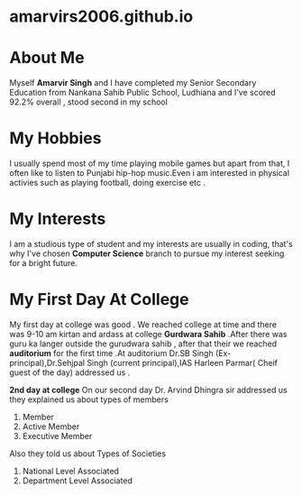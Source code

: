 # amarvirs2006.github.io
# About Me
Myself **Amarvir Singh** and I have completed my Senior Secondary Education from Nankana Sahib Public School, Ludhiana and I've scored 92.2% overall , stood second in my school

# My Hobbies
I usually spend most of my time playing mobile games but apart from that, I often like to listen to Punjabi hip-hop music.Even i am interested in physical activies such as playing football, doing exercise etc .

# My Interests
I am a studious type of student and my interests are usually in coding, that's why I've chosen **Computer Science** branch to pursue my interest seeking for a bright future.

# My First Day At College
My first day at college was good . We reached college at time and there was 9-10 am kirtan and ardass at college **Gurdwara Sahib** .After there was guru ka langer outside the gurudwara sahib , after that their we reached **auditorium** for the first time .At auditorium Dr.SB Singh (Ex-principal),Dr.Sehjpal Singh (current principal),IAS Harleen Parmar( Cheif guest of the day) addressed us . 

**2nd day at college** On our second day Dr. Arvind Dhingra sir addressed us they explained us about types of members
1. Member
2. Active Member
3. Executive Member
   
Also they told us about Types of Societies
1. National Level Associated
2. Department Level Associated
